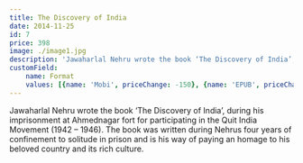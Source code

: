```yaml
---
title: The Discovery of India
date: 2014-11-25
id: 7
price: 398
image: ./image1.jpg
description: 'Jawaharlal Nehru wrote the book ‘The Discovery of India’, during his imprisonment at Ahmednagar fort for participating in the Quit India Movement (1942 – 1946). The book was written during Nehrus four years of confinement to solitude in prison and is his way of paying an homage to his beloved country and its rich culture.'
customField: 
    name: Format
    values: [{name: 'Mobi', priceChange: -150}, {name: 'EPUB', priceChange: -150}, {name: 'PDF', priceChange: -150}, {name: 'Paperback', priceChange: 0}]
---
```


Jawaharlal Nehru wrote the book ‘The Discovery of India’, during his imprisonment at Ahmednagar fort for participating in the Quit India Movement (1942 – 1946). The book was written during Nehrus four years of confinement to solitude in prison and is his way of paying an homage to his beloved country and its rich culture.
